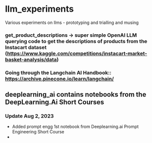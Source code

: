 # llm_experiments
Various experiments on llms - prototyping and trialling and musing

### get_product_descriptions -> super simple OpenAI LLM querying code to get the descriptions of products from the Instacart dataset (https://www.kaggle.com/competitions/instacart-market-basket-analysis/data)

### Going through the Langchain AI Handbook:: https://archive.pinecone.io/learn/langchain/

## deeplearning_ai contains notebooks from the DeepLearning.Ai Short Courses

### Update Aug 2, 2023
* Added prompt engg 1st notebook from Deeplearning.ai Prompt Engineering Short Course
* 
